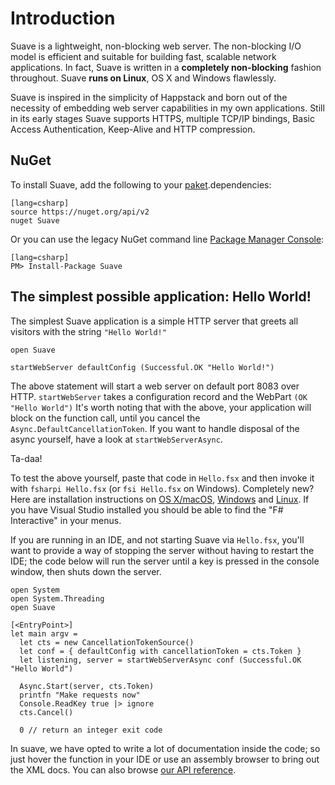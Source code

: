 Introduction
============

Suave is a lightweight, non-blocking web server. The non-blocking I/O model is efficient and suitable for building fast, scalable network applications. In fact, Suave is written in a **completely non-blocking** fashion throughout. Suave **runs on Linux**, OS X and Windows flawlessly.

Suave is inspired in the simplicity of Happstack and born out of the necessity
of embedding web server capabilities in my own applications. Still in its early
stages Suave supports HTTPS, multiple TCP/IP bindings, Basic Access
Authentication, Keep-Alive and HTTP compression.


NuGet
-----

To install Suave, add the following to your
[paket](https://github.com/fsprojects/Paket).dependencies:

    [lang=csharp]
    source https://nuget.org/api/v2
    nuget Suave

Or you can use the legacy NuGet command line [Package Manager
Console](http://docs.nuget.org/docs/start-here/using-the-package-manager-console):

    [lang=csharp]
    PM> Install-Package Suave


The simplest possible application: Hello World!
-----------------------------------------------

The simplest Suave application is a simple HTTP server that greets all visitors
with the string `"Hello World!"`

    open Suave

    startWebServer defaultConfig (Successful.OK "Hello World!")

The above statement will start a web server on default port 8083 over HTTP.
`startWebServer` takes a configuration record and the WebPart `(OK "Hello
World")` It's worth noting that with the above, your application will block on
the function call, until you cancel the `Async.DefaultCancellationToken`. If you
want to handle disposal of the async yourself, have a look at
`startWebServerAsync`.

Ta-daa!


To test the above yourself, paste that code in `Hello.fsx` and then invoke it
with `fsharpi Hello.fsx` (or `fsi Hello.fsx` on Windows). Completely new? Here
are installation instructions on [OS X/macOS](http://fsharp.org/use/mac/),
[Windows](http://fsharp.org/use/windows/) and
[Linux](http://fsharp.org/use/linux/). If you have Visual Studio installed you
should be able to find the "F# Interactive" in your menus.

If you are running in an IDE, and not starting Suave via `Hello.fsx`, you'll
want to provide a way of stopping the server without having to restart the IDE;
the code below will run the server until a key is pressed in the console window,
then shuts down the server.

    open System
    open System.Threading
    open Suave

    [<EntryPoint>]
    let main argv = 
      let cts = new CancellationTokenSource()
      let conf = { defaultConfig with cancellationToken = cts.Token }
      let listening, server = startWebServerAsync conf (Successful.OK "Hello World")
    
      Async.Start(server, cts.Token)
      printfn "Make requests now"
      Console.ReadKey true |> ignore    
      cts.Cancel()

      0 // return an integer exit code

In suave, we have opted to write a lot of documentation inside the code; so just
hover the function in your IDE or use an assembly browser to bring out the XML
docs. You can also browse [our API reference](https://suave.io/Suave.html).